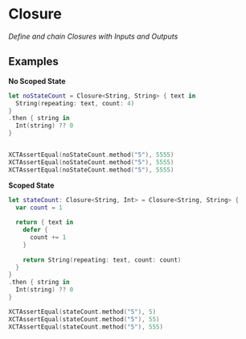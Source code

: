 # Closure

*Define and chain Closures with Inputs and Outputs*


## Examples

**No Scoped State**
```swift
let noStateCount = Closure<String, String> { text in
  String(repeating: text, count: 4)
}
.then { string in
  Int(string) ?? 0
}


XCTAssertEqual(noStateCount.method("5"), 5555)
XCTAssertEqual(noStateCount.method("5"), 5555)
XCTAssertEqual(noStateCount.method("5"), 5555)
```

**Scoped State**
```swift
let stateCount: Closure<String, Int> = Closure<String, String> {
  var count = 1
  
  return { text in
    defer {
      count += 1
    }
    
    return String(repeating: text, count: count)
  }
}
.then { string in
  Int(string) ?? 0
}

XCTAssertEqual(stateCount.method("5"), 5)
XCTAssertEqual(stateCount.method("5"), 55)
XCTAssertEqual(stateCount.method("5"), 555)
```
